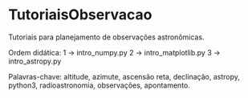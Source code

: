 # TutoriaisObservacao
Tutoriais para planejamento de observações astronômicas. 

Ordem didática:
1 -> intro_numpy.py
2 -> intro_matplotlib.py
3 -> intro_astropy.py


Palavras-chave: altitude, azimute, ascensão reta, declinação, astropy, python3, radioastronomia, observações, apontamento.
